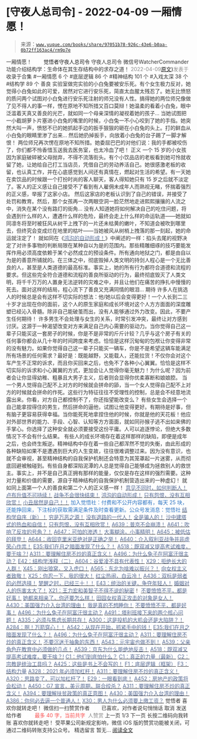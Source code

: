# [守夜人总司令] - 2022-04-09 一厢情愿！

> 来源：[`www.yuque.com/books/share/97051b78-926c-43e6-b0aa-0b72ff163ac4/rm9p7e`](https://www.yuque.com/books/share/97051b78-926c-43e6-b0aa-0b72ff163ac4/rm9p7e)

<ne-p id="520f42f3293818f927861ebbd5b15da4_p_0" data-lake-id="520f42f3293818f927861ebbd5b15da4_p_0"><ne-text id="u83e653a6" style="color: rgb(51, 51, 51);">一厢情愿！</ne-text></ne-p> <ne-p id="1d54217d65caf4f773ffb4ca9aa3d439" data-lake-id="1d54217d65caf4f773ffb4ca9aa3d439"><ne-text id="u5344edd8" ne-fontsize="12" style="color: rgb(255, 255, 255);">原创</ne-text><ne-text id="ub8602835" ne-fontsize="14">觉悟者</ne-text><ne-text id="u7e347c21" ne-fontsize="14">守夜人总司令</ne-text></ne-p> <ne-p id="bc37ed37df5f71e42930d8e2cdb42607" data-lake-id="bc37ed37df5f71e42930d8e2cdb42607"><ne-text id="u4d0b0159" ne-fontsize="14" ne-bold="true" style="color: rgb(51, 51, 51);">守夜人总司令</ne-text></ne-p> <ne-p id="15e2814cd93a36c81463b50160e3bb44" data-lake-id="15e2814cd93a36c81463b50160e3bb44"><ne-text id="u88084bc9" ne-fontsize="14" style="color: rgb(51, 51, 51);">微信号</ne-text><ne-text id="uea96625d" ne-fontsize="14" style="color: rgb(51, 51, 51);">WatcherCommander</ne-text></ne-p> <ne-p id="8f5924184b650a01c454d2b5207920ef" data-lake-id="8f5924184b650a01c454d2b5207920ef"><ne-text id="u6e4ab32e" ne-fontsize="14" style="color: rgb(51, 51, 51);">功能介绍</ne-text><ne-text id="u80baec10" ne-fontsize="14" style="color: rgb(51, 51, 51);">结构学：生命体在其生存结构中的求存之道！</ne-text></ne-p> <ne-p id="68548a4e83b132447356fa28200435d5" data-lake-id="68548a4e83b132447356fa28200435d5"><ne-text id="u945371a6" style="color: rgb(140, 140, 140);">2022-04-09</ne-text>[<ne-text id="u2af882f8" ne-fontsize="14">原文</ne-text>](https://mp.weixin.qq.com/s?__biz=MzAxNDk1NjI2Mw==&mid=2247488242&idx=1&sn=0d101bd79ee2d96e27f763781fd2d371&chksm=9b8a317aacfdb86cd287ee16997ade8b9091b07ceb4cd33030b6596904d07f9df616799c11eb#rd))<ne-text id="u67e801be" ne-fontsize="14" style="color: rgb(140, 140, 140);">发表于</ne-text></ne-p> <ne-p id="59999cde12b1b180bc0561ae646669d8" data-lake-id="59999cde12b1b180bc0561ae646669d8"><ne-text id="ua2a052e4" style="color: rgb(51, 51, 51);">收录于合集</ne-text></ne-p> <ne-p id="876f31362b8c83b0014717e953b18a84" data-lake-id="876f31362b8c83b0014717e953b18a84"><ne-text id="uf8ba1f5e" style="color: rgb(51, 51, 51);">#一厢情愿 6 个</ne-text></ne-p> <ne-p id="00e2378c120302c5fab8c404c714c00e" data-lake-id="00e2378c120302c5fab8c404c714c00e"><ne-text id="u4482d8c1" style="color: rgb(51, 51, 51);">#底层逻辑 86 个</ne-text></ne-p> <ne-p id="e1c5fc1b1aeac8ff67ba1c6dd1a5a053" data-lake-id="e1c5fc1b1aeac8ff67ba1c6dd1a5a053"><ne-text id="u83d6120c" style="color: rgb(51, 51, 51);">#精神结构 101 个</ne-text></ne-p> <ne-p id="72a48be84b53280e7d0adc971acc6e97" data-lake-id="72a48be84b53280e7d0adc971acc6e97"><ne-text id="u3adc6483" style="color: rgb(51, 51, 51);">#入戏太深 38 个</ne-text></ne-p> <ne-p id="c0d5ced4ca70e49752f463eec10a336d" data-lake-id="c0d5ced4ca70e49752f463eec10a336d"><ne-text id="ue748a492" style="color: rgb(51, 51, 51);">#结构学 89 个</ne-text></ne-p> <ne-p id="2263274a0608ac84f35c14d521009f2a" data-lake-id="2263274a0608ac84f35c14d521009f2a"><ne-text id="ufd8dea91" ne-bold="true" style="color: rgb(51, 51, 51);">善良</ne-text></ne-p> <ne-p id="90a5002a501135cf6b17079921e93e30" data-lake-id="90a5002a501135cf6b17079921e93e30"><ne-text id="ud5fdd45b" style="color: rgb(51, 51, 51);">实验室做完实验的小白兔要被安乐死。有个女生极力反对，她觉得小白兔如此的可爱，居然对它进行安乐死，简直太血腥太残忍了。她无比愤怒的质问两个试图对小白兔进行安乐死注射的师兄没有人性。搞得她的两位师兄像做了见不得人的事一样，愣在原地不知所措又百口莫辩！她温柔的看着小白兔，眼中泛滥着天真又善良的光芒，就如同一个母亲深情的凝视着她的孩子…</ne-text></ne-p> <ne-p id="47eb2a00b9727c24c80214c9de62a5ab" data-lake-id="47eb2a00b9727c24c80214c9de62a5ab"><ne-text id="u39525cd0" style="color: rgb(51, 51, 51);">当她试图把一小截胡萝卜片塞进小白兔的嘴里的时候，小白兔一不小心咬到了她的手指。她突然大叫一声，愤怒不已的她抓起手边的扳手狠狠的砸在小白兔的头上。打的鲜血从小白兔的眼睛里渗了出来… 然后她扔掉扳手，向放着小白兔的台子踢了一脚才解恨！</ne-text></ne-p> <ne-p id="467b067b9d32a43dd840f073d1ec023d" data-lake-id="467b067b9d32a43dd840f073d1ec023d"><ne-text id="ud6f5d8c4" style="color: rgb(51, 51, 51);">两位师兄再次愣在原地不知所措。她委屈巴巴的对他们说：我的手都被咬伤了，你们都不怜香惜玉送我去医务室，也太冷血了吧！</ne-text></ne-p> <ne-p id="ae13187ee15194da44cc89a27a8fcddb" data-lake-id="ae13187ee15194da44cc89a27a8fcddb"><ne-text id="u10b00ced" ne-bold="true" style="color: rgb(51, 51, 51);">正义</ne-text></ne-p> <ne-p id="21b81717a9aba99d89118ea3ed2b7e22" data-lake-id="21b81717a9aba99d89118ea3ed2b7e22"><ne-text id="u86e2a340" style="color: rgb(51, 51, 51);">一个 15 岁的小女孩因为家庭破碎被父母抛弃，不得不流落街头。有个小饮品店的老板看到她可怜就收留了她，让她给自己打工当店员，凭借自己的劳动养活自己。她很感激老板的收留，也认真工作，并在心底感觉到人间还有真情在，燃起对生活的希望。有一天她在卖饮品的时候跟一个打扮时尚的客人聊天，客人得知她只有 15 岁之后就不淡定了。客人的正义感让自己接受不了看到有人雇佣未成年人而熟视无睹，怀揣着强烈的正义感，举报了这家小店。</ne-text></ne-p> <ne-p id="6a6d5a99200ec95627a37286e9d17538" data-lake-id="6a6d5a99200ec95627a37286e9d17538"><ne-text id="u0eec6823" style="color: rgb(51, 51, 51);">然后这家店的老板认识到了自己的错误，并接受了处罚和教育。然后，那个女孩再一次两眼空洞一脸茫然地走进熙熙攘攘的人流之中，消失在某个没有路灯的街角… 没有人知道她将如何解决自己的吃住问题，将会遇到什么样的人，遭遇什么样的危险，最终会走上什么样的命运轨道——她就如同凛冬将至时被狂风从树干上拽下的一片还未枯黄的嫩叶，不知道会被吹到哪里去，但终究会变成烂在地里的枯叶——当她被风从树梢上拽落的那一刻起，她的命运就注定了！</ne-text></ne-p> <ne-p id="7d6ca60560f9de5a1d7f5fd4aad2895d" data-lake-id="7d6ca60560f9de5a1d7f5fd4aad2895d"><ne-text id="ud12da9a3" style="color: rgb(51, 51, 51);">就如同在《</ne-text>[<ne-text id="u29ee6400" style="color: rgb(87, 107, 149);">鸿沟的自动形成！</ne-text>](http://mp.weixin.qq.com/s?__biz=MzAxNDk1NjI2Mw==&mid=2247488236&idx=1&sn=bfdf4d53034c97075b678327e8a7e773&chksm=9b8a3164acfdb872448fb8f53a436a657580e509ff6963728f7d3b541fb67aab302d754c4b0e&scene=21#wechat_redirect)<ne-text id="u30df9bc6" style="color: rgb(51, 51, 51);">》中阐述的一样：掐头去尾的视野决定了对许多事物的判断局限在某种自以为是的范围内。那些精雕细琢的技巧要能发挥作用必须高度依赖于某个必然成立的预设条件。所有通向地狱之门，都是由自以为是的善意所铺就的。在三体之中，彻底毁掉人类文明的持剑人程心是一个无比善良的人，甚至是人类道德的最高标准。事实上，她的所有行为都符合道德和流程的要求。但这些完全符合道德和流程的善良所驱动的行为，最终彻底毁灭了人类文明，将千千万万的人置身无法逆转的灾难之中，并且让他们在痛苦的挣扎中慢慢的死去。面对这样的结局，程心流下了善良又充满同情的眼泪…</ne-text></ne-p> <ne-p id="e8c030329d54ff274d840c5d9585d13d" data-lake-id="e8c030329d54ff274d840c5d9585d13d"><ne-text id="ub6ffc0bf" ne-bold="true" style="color: rgb(51, 51, 51);">期待</ne-text></ne-p> <ne-p id="5b708b1f902ab7018d1bab37f0c0227d" data-lake-id="5b708b1f902ab7018d1bab37f0c0227d"><ne-text id="u8ed3c540" style="color: rgb(51, 51, 51);">许多人在挑选人的时候总是会有这样不切实际的想法：他/她以后会变得更好！一个人长到二三十岁才出现在你的面前，这个人的原生家庭和成长环境对这个人方方面面的深度雕塑已经沁入骨髓。除非自己能破茧而出，没有人能够通过外力改变。因此，不要产生任何期待！</ne-text></ne-p> <ne-p id="9bdea2299c092f9c4d0d886fd8ef5313" data-lake-id="9bdea2299c092f9c4d0d886fd8ef5313"><ne-text id="u6b04d10f" style="color: rgb(51, 51, 51);">许多男生不会处理与女生的关系，时常引发冲突，最终让对方感到讨厌。这源于一种渴望改变对方来满足自己内心需要的驱动力。当你觉得自己这一辈子只能买这一套房子的时候，你是不是非常的斤斤计较？几乎与这个房子有关的任何事你都会从几十年的时间跨度来考虑。恰恰是这样沉甸甸的包袱让你变得非常的没有魅力。如果你觉得自己这一辈子只能买一辆车，你是不是希望这辆车能满足所有场景的任何需求？最好是：既能越野，又能载人，还能拉货！不仅你会对这个车产生不正常的诉求，而且你买回来之后，也免不了各种小心翼翼。恰恰是这样不切实际的诉求和小心翼翼的方式，更加会让人觉得你毫无魅力！为什么呢？因为前者会让你显得幼稚、粗暴且大男子主义，后者则会显得你优柔寡断和娘娘腔。</ne-text></ne-p> <ne-p id="06a3deb3e203a6eca48a41b05ff59be2" data-lake-id="06a3deb3e203a6eca48a41b05ff59be2"><ne-text id="u6e8210fc" style="color: rgb(51, 51, 51);">当一个男人觉得自己配不上对方的时候就会拼命的舔，当一个女人觉得自己配不上对方的时候就会拼命的作死。这些行为特征往往不受理性的控制，总是会不经意地流露出来。你看，对方自己都控制不了，你还指望能改变么？</ne-text></ne-p> <ne-p id="f08131d4943be75e91ca1376022e896f" data-lake-id="f08131d4943be75e91ca1376022e896f"><ne-text id="u11049408" style="color: rgb(51, 51, 51);">有些女生会选择一个自己能拿捏得住的男生，然后拼命的逼他，试图让他变得更好。有期待是好事，但有脑子更容易获得幸福。当你能死死地拿捏住他的时候，你就是他的天花板！他应对外部世界的能力、手段、心智、认知等方方面面，就如同孙猴子逃不出如来佛的手掌心。你选择了这种安全就必须要接受这份平庸。人可以追逐悖论，但绝大多数情况下不会有什么结果。</ne-text></ne-p> <ne-p id="2005bb942f508041e3ff9f7c1012b676" data-lake-id="2005bb942f508041e3ff9f7c1012b676"><ne-text id="u8290b12f" style="color: rgb(51, 51, 51);">有些人的成长环境存在着这样那样的缺陷，即便是成年之后，也会终生叛逆。精神结构中存在着一些自己都浑然不觉的失衡，由此形成的各种缺陷如果不是遭遇到巨大的人生变故，往往很难调整过来。因为没有意识，也就不会审视，甚至精神结构的自我保护机制还会特意为其笼罩起一片迷雾，从而彻底回避被触碰到。有些自身都深陷泥潭的人总是觉得自己能够成为拯救别人的救世主。事实上，并不是自己真正拥有那样的能量，仅仅是存在这样的强烈需要。</ne-text><ne-text id="ud873b0b6" ne-bold="true" style="color: rgb(51, 51, 51);">这种对力量和价值的需要，源自于精神结构的自我保护机制营造出来的一种虚幻！</ne-text></ne-p> <ne-p id="043baf1ec3c7259a40fe953ca3f7280c" data-lake-id="043baf1ec3c7259a40fe953ca3f7280c"><ne-text id="ud5e213e7" style="color: rgb(51, 51, 51);">就如同上面第一个人的善良和第二个人的正义感一样！</ne-text></ne-p> <ne-p id="b61d85e045b94819c249793c0f651bf3" data-lake-id="b61d85e045b94819c249793c0f651bf3">[<ne-text id="u04841076" style="color: rgb(87, 107, 149);">意见不同时，如何判断人！</ne-text>](http://mp.weixin.qq.com/s?__biz=MzAxNDk1NjI2Mw==&mid=2247488223&idx=1&sn=4860be32308a7b853142c8d799d2b678&chksm=9b8a3157acfdb841242ae974e7ea0dc1582191bb60e7ad12f98c37506e7ddcd62410d67707fc&scene=21#wechat_redirect)</ne-p> <ne-p id="424afcfb5096770283dc3a07e210d526" data-lake-id="424afcfb5096770283dc3a07e210d526">[<ne-text id="u99f9b439" style="color: rgb(87, 107, 149);">卢布升值不可持续！</ne-text>](https://mp.weixin.qq.com/s?__biz=MzAxNDk1NjI2Mw==&mid=2247488186&idx=1&sn=bbaac79bae71799e8140c217bbb9a108&scene=21#wechat_redirect)</ne-p> <ne-p id="320d03b6cf0995f17ebf95081bc1c2d3" data-lake-id="320d03b6cf0995f17ebf95081bc1c2d3">[<ne-text id="u53f9d996" style="color: rgb(87, 107, 149);">战争不会很快结束！</ne-text>](https://mp.weixin.qq.com/s?__biz=MzAxNDk1NjI2Mw==&mid=2247488182&idx=1&sn=3d07cd83b71988dd378865d6e40adbec&scene=21#wechat_redirect)</ne-p> <ne-p id="8f382a2d646975a72fc9358a1e18d0d8" data-lake-id="8f382a2d646975a72fc9358a1e18d0d8">[<ne-text id="ud978c176" style="color: rgb(87, 107, 149);">鸿沟的自动形成！</ne-text>](http://mp.weixin.qq.com/s?__biz=MzAxNDk1NjI2Mw==&mid=2247488236&idx=1&sn=bfdf4d53034c97075b678327e8a7e773&chksm=9b8a3164acfdb872448fb8f53a436a657580e509ff6963728f7d3b541fb67aab302d754c4b0e&scene=21#wechat_redirect)</ne-p> <ne-p id="930e9e8657e1ea5821e2f7843f1b8b37" data-lake-id="930e9e8657e1ea5821e2f7843f1b8b37">[<ne-text id="u3b1ee21d" style="color: rgb(87, 107, 149);">只有怨恨，没有互相欣赏！</ne-text>](http://mp.weixin.qq.com/s?__biz=MzAxNDk1NjI2Mw==&mid=2247488211&idx=1&sn=73ad89d15a2aaee80830cc5c69de6c58&chksm=9b8a315bacfdb84d0bfeb48b3a272efbc5bd4a109ba8c183dbbc75aa85e0a62dec457694d9eb&scene=21#wechat_redirect)</ne-p> <ne-p id="d55323e623a2841ee0e727ff97917c3f" data-lake-id="d55323e623a2841ee0e727ff97917c3f">[<ne-text id="ubb4c8be7" style="color: rgb(87, 107, 149);">小丑居然是自己！！</ne-text>](http://mp.weixin.qq.com/s?__biz=MzAxNDk1NjI2Mw==&mid=2247488135&idx=1&sn=55e611eea7203a0b5db03bf97ef6fb53&chksm=9b8a310facfdb8195803cc833b8defe1a107a60b9014e10d7b91f809a2d7781c820ae84f9e9a&scene=21#wechat_redirect)</ne-p> <ne-p id="d83336702bc35f535b9e7e6e21d02b84" data-lake-id="d83336702bc35f535b9e7e6e21d02b84"><ne-text id="u3e1db4ff" ne-fontsize="13" style="color: rgb(47, 118, 195);">加入觉悟社：付费和不公开内容都有，每天 25 块，还能挣回来，下注标的获取需满足条件及时查看更新。公众号发消息：觉悟社</ne-text></ne-p>  <ne-p id="c2e3595a588cf396e35c578909ba9055" data-lake-id="c2e3595a588cf396e35c578909ba9055"><ne-card data-card-name="image" data-card-type="inline" id="zTU0K" ne-fontsize="13" data-event-boundary="card" style="color: rgb(53, 53, 53);"><ne-p id="64de5219f42e6ac3aae697934772fb3a" data-lake-id="64de5219f42e6ac3aae697934772fb3a">[<ne-text id="u705df206" ne-bold="true" style="color: rgb(87, 107, 149);">结构学自序（新）！</ne-text>](http://mp.weixin.qq.com/s?__biz=MzIzMDYwOTM0Mg==&mid=2247485283&idx=1&sn=aa2b8554b8e5040f8f959636feaa06a3&chksm=e8b19fb2dfc616a430aa381b8da0815311244e694a69809cd92d0602ac34cfe5f1f419b3745e&scene=21#wechat_redirect)</ne-p> <ne-p id="59a88db29e8cb897a4ba72c9a4f101ac" data-lake-id="59a88db29e8cb897a4ba72c9a4f101ac">[<ne-text id="uf1a28580" style="color: rgb(87, 107, 149);">穷是万恶之源！</ne-text>](http://mp.weixin.qq.com/s?__biz=MzAxNDk1NjI2Mw==&mid=2247483823&idx=1&sn=e54ebe9891b302dc0bf1815c76ccf8b7&chksm=9b8a2227acfdab31a05e273addd9159d4b8263d58d3c58bf214841c8189157519719c3427306&scene=21#wechat_redirect)</ne-p> <ne-p id="52afb308d8d020c042f9fb41c64bb436" data-lake-id="52afb308d8d020c042f9fb41c64bb436">[<ne-text id="u793f269a" style="color: rgb(87, 107, 149);">没有退路的一代人！</ne-text>](http://mp.weixin.qq.com/s?__biz=MzAxNDk1NjI2Mw==&mid=2247486533&idx=1&sn=a0d5cce0656aad467148e0642eb85a00&chksm=9b8a2fcdacfda6db79857186e953a089baf1fb678b2b071cf101c5a26e7fb9768474c94243ca&scene=21#wechat_redirect)</ne-p> <ne-p id="c81e58d672991dc4cbd49e25fed85a48" data-lake-id="c81e58d672991dc4cbd49e25fed85a48">[<ne-text id="uc59cf3e0" style="color: rgb(87, 107, 149);">全是骗人的！</ne-text>](http://mp.weixin.qq.com/s?__biz=MzAxNDk1NjI2Mw==&mid=2247488130&idx=1&sn=5fe267832478f7d2cb6b09a120555e5b&chksm=9b8a310aacfdb81c8fc93b00e05cfdaa2da89f21513f198ae2233f007a4f9e7747c86595239c&scene=21#wechat_redirect)</ne-p> <ne-p id="ebdf41af3cc4a9d0d407fb03773a527a" data-lake-id="ebdf41af3cc4a9d0d407fb03773a527a">[<ne-text id="ud256addb" style="color: rgb(87, 107, 149);">沙中建塔式的热血和自信！</ne-text>](http://mp.weixin.qq.com/s?__biz=MzAxNDk1NjI2Mw==&mid=2247488218&idx=1&sn=fc3ca3d4269591632ebd6ed0630e17f0&chksm=9b8a3152acfdb844910f323acb7f31f56ece88f5be05713ae2de7d2f0cfab7c987c9d8e49221&scene=21#wechat_redirect)</ne-p> <ne-p id="557e73b96a93d117f909eaf86c51be7a" data-lake-id="557e73b96a93d117f909eaf86c51be7a">[<ne-text id="u900cb53c" style="color: rgb(87, 107, 149);">只有怨恨，没有互相欣赏！</ne-text>](http://mp.weixin.qq.com/s?__biz=MzAxNDk1NjI2Mw==&mid=2247488211&idx=1&sn=73ad89d15a2aaee80830cc5c69de6c58&chksm=9b8a315bacfdb84d0bfeb48b3a272efbc5bd4a109ba8c183dbbc75aa85e0a62dec457694d9eb&scene=21#wechat_redirect)</ne-p> <ne-p id="7939f1e421488208f743c4cad4d970dd" data-lake-id="7939f1e421488208f743c4cad4d970dd">[<ne-text id="u31e3aa55" ne-bold="true" style="color: rgb(87, 107, 149);">A639：普京不会崩溃！</ne-text>](http://mp.weixin.qq.com/s?__biz=MzAxNDk1NjI2Mw==&mid=2247488084&idx=1&sn=7c8d1370795dc6496c224b27c0137762&chksm=9b8a31dcacfdb8ca47772d583074c0ce9e16f2a9a2d3a27359cb26cb851d21da814506f6a3df&scene=21#wechat_redirect)</ne-p> <ne-p id="a9c3a438ea8665d6c04176a8ef26779c" data-lake-id="a9c3a438ea8665d6c04176a8ef26779c">[<ne-text id="u8ec86bb9" ne-bold="true" style="color: rgb(87, 107, 149);">A641：吹响了反攻的号角？！</ne-text>](http://mp.weixin.qq.com/s?__biz=MzAxNDk1NjI2Mw==&mid=2247488089&idx=1&sn=c532b7b5b38bb03828c600669804f8cc&chksm=9b8a31d1acfdb8c77d656a7aaf9d77c03603864118e10553cfdfde1061229392a21ea728b8b0&scene=21#wechat_redirect)</ne-p> <ne-p id="0a18387c7ec2b988da0e895adf8641cd" data-lake-id="0a18387c7ec2b988da0e895adf8641cd">[<ne-text id="u7f19a6c8" style="color: rgb(87, 107, 149);">A647：可怕的渗透！</ne-text>](http://mp.weixin.qq.com/s?__biz=MzAxNDk1NjI2Mw==&mid=2247488112&idx=1&sn=d2cdb1bbea5f7a7248e4ba132c2ad922&chksm=9b8a31f8acfdb8ee225327ff157e56571bbf63b8958ad6c47d7da000b5da90fa01379222c8e1&scene=21#wechat_redirect)</ne-p> <ne-p id="4458c29dec3cc21a54c6664de87ca40f" data-lake-id="4458c29dec3cc21a54c6664de87ca40f">[<ne-text id="u91a65020" style="color: rgb(87, 107, 149);">大事糊涂，小事精明！</ne-text>](http://mp.weixin.qq.com/s?__biz=MzAxNDk1NjI2Mw==&mid=2247488207&idx=1&sn=4ca33dbad9387896f274f2e8dd97a5bf&chksm=9b8a3147acfdb851a9ed20bbab0888d5870556033de8eb293a08ad7601ce1c726654ffcd79ee&scene=21#wechat_redirect)</ne-p> <ne-p id="3989a0544d87be9e104654cb20b3147a" data-lake-id="3989a0544d87be9e104654cb20b3147a">[<ne-text id="u7b1f3012" style="color: rgb(87, 107, 149);">A645：被低估的拜登！</ne-text>](http://mp.weixin.qq.com/s?__biz=MzAxNDk1NjI2Mw==&mid=2247488107&idx=1&sn=b66c562121252ce27a8b90ec8145ec9f&chksm=9b8a31e3acfdb8f5dbf6392187e49b36d1409fad574f63546bebcb46381b5062c512a5a73edc&scene=21#wechat_redirect)</ne-p> <ne-p id="cf80b9de5283c99134fd61fa0aa58978" data-lake-id="cf80b9de5283c99134fd61fa0aa58978">[<ne-text id="ub28235fb" ne-bold="true" style="color: rgb(87, 107, 149);">A644：收回克里米亚绝对是正确之举！</ne-text>](http://mp.weixin.qq.com/s?__biz=MzIzMDYwOTM0Mg==&mid=2247487112&idx=1&sn=c116d6a79085ad9fe413f42170eca23a&chksm=e8b19659dfc61f4fdb34ac71a7efb0994e7e3c07f7e8b75f34c646b05293f27d2e21423efc1a&scene=21#wechat_redirect)</ne-p> <ne-p id="4478e76c80904809236d251b6970b449" data-lake-id="4478e76c80904809236d251b6970b449">[<ne-text id="uca3c91d7" ne-bold="true" style="color: rgb(87, 107, 149);">A640：介入叙利亚战争并非虚荣心作祟！</ne-text>](http://mp.weixin.qq.com/s?__biz=MzAxNDk1NjI2Mw==&mid=2247488081&idx=1&sn=adfaf12849fa59e47f412105d2170c75&chksm=9b8a31d9acfdb8cfb8b78731ecb12a5d70c3b6997675397a2f95ba7bf63638aca4ee74acf789&scene=21#wechat_redirect)</ne-p> <ne-p id="55a752b98993a92b860b58192a05f768" data-lake-id="55a752b98993a92b860b58192a05f768">[<ne-text id="ud1dd174e" ne-bold="true" style="color: rgb(87, 107, 149);">E35:我们在月之暗面发现了什么？！</ne-text>](http://mp.weixin.qq.com/s?__biz=MzIzMDYwOTM0Mg==&mid=2247486632&idx=1&sn=170aeff87eb36dce354c8b2437f4b27f&chksm=e8b19479dfc61d6f08e6492954a528f20387fe2fa925747cf2b504d2bc69084f24495e972e41&scene=21#wechat_redirect)</ne-p> <ne-p id="b792b7023b0c5ad9ba72ccc8cb1097cc" data-lake-id="b792b7023b0c5ad9ba72ccc8cb1097cc">[<ne-text id="ud6bc7b8f" ne-bold="true" style="color: rgb(87, 107, 149);">A518：既双减又提高考试难度，要干啥？!</ne-text>](http://mp.weixin.qq.com/s?__biz=MzIzMDYwOTM0Mg==&mid=2247486528&idx=1&sn=837ef39e3c0b47ac84d5096690555ae7&chksm=e8b19491dfc61d87292daf575c1e7c95b3f0543f313b65c7ad4ab369603833704304ec7451d7&scene=21#wechat_redirect)</ne-p> <ne-p id="18a8819b97b18f2f597a2b6ea334abef" data-lake-id="18a8819b97b18f2f597a2b6ea334abef">[<ne-text id="u530200bd" style="color: rgb(87, 107, 149);">A311：要理解住房不炒的真正含义！</ne-text>](http://mp.weixin.qq.com/s?__biz=MzIzMDYwOTM0Mg==&mid=2247484959&idx=1&sn=090583ec50bfd9febec1de463c2672f6&chksm=e8b19ecedfc617d8629080f6745c8de013cfe875de26eef6767b2d5c10782650223ed15f807b&scene=21#wechat_redirect)</ne-p> <ne-p id="946c8fcdcd4c6df1f69b3bdb3a799a95" data-lake-id="946c8fcdcd4c6df1f69b3bdb3a799a95">[<ne-text id="uc89d4cac" style="color: rgb(87, 107, 149);">A496：为什么兔子在阿富汗很主动？</ne-text>](http://mp.weixin.qq.com/s?__biz=MzIzMDYwOTM0Mg==&mid=2247486278&idx=1&sn=40d09857088bebd3c70bec1c7a500f06&chksm=e8b19397dfc61a810125242c8e395330f934390eb50bd54053ecd3f31ddc91de4e429c0f693a&scene=21#wechat_redirect)</ne-p> <ne-p id="7524307461109767769da7950487f0b8" data-lake-id="7524307461109767769da7950487f0b8">[<ne-text id="ud896652b" style="color: rgb(87, 107, 149);">E42：结构学浅释（二）</ne-text>](http://mp.weixin.qq.com/s?__biz=MzAxNDk1NjI2Mw==&mid=2247487869&idx=1&sn=b6f942cf2c9969953971beb5a43a8183&chksm=9b8a32f5acfdbbe33ddd8df1f2b8f73b05522b604676c4ab01f411657e37e8c7226602ce3ad9&scene=21#wechat_redirect)</ne-p> <ne-p id="6ae5ec26b54a874ec34af54d02c0043a" data-lake-id="6ae5ec26b54a874ec34af54d02c0043a">[<ne-text id="u6ed5d116" style="color: rgb(87, 107, 149);">A604：谷爱凌不具有代表性！</ne-text>](http://mp.weixin.qq.com/s?__biz=MzAxNDk1NjI2Mw==&mid=2247487885&idx=1&sn=fa1590be4f0f8be38dd4d8eb877b638d&chksm=9b8a3205acfdbb13039310f86f6e6fce5520a7827afc4e63b4eb6ca7f89ace1950488fa2f17e&scene=21#wechat_redirect)</ne-p> <ne-p id="13a32a1261e74c8db5099fa071355785" data-lake-id="13a32a1261e74c8db5099fa071355785">[<ne-text id="ufa450731" style="color: rgb(87, 107, 149);">X29：拒绝长大的人群！</ne-text>](http://mp.weixin.qq.com/s?__biz=MzAxNDk1NjI2Mw==&mid=2247487734&idx=1&sn=406322eea52d5ed24ebaf979fdf714c1&chksm=9b8a337eacfdba688c7e6a511a417ec4d9a03b13d1bdb5c91e6ef37e9a7b747460354e0b0e8e&scene=21#wechat_redirect)</ne-p> <ne-p id="2338d67c353288805e516cdf69f99a08" data-lake-id="2338d67c353288805e516cdf69f99a08">[<ne-text id="u3bd29750" style="color: rgb(87, 107, 149);">X45：刚出狼窝，又入虎口！</ne-text>](http://mp.weixin.qq.com/s?__biz=MzIzMDYwOTM0Mg==&mid=2247486954&idx=1&sn=64057c0c18082933600be972c2031139&chksm=e8b1953bdfc61c2df1b3c17fe8416e975e6f3a2bece068540adc6de643aa8e670b0393ba5c1d&scene=21#wechat_redirect)</ne-p> <ne-p id="006490b0df623dbe7606adfb652b8ccd" data-lake-id="006490b0df623dbe7606adfb652b8ccd">[<ne-text id="ub125337a" style="color: rgb(87, 107, 149);">A565：东北为啥难以振兴？！</ne-text>](http://mp.weixin.qq.com/s?__biz=MzAxNDk1NjI2Mw==&mid=2247487834&idx=1&sn=15ef2b4f3f81c4a67f5bc0256f5cb776&chksm=9b8a32d2acfdbbc4cd9c76535f994c4bb53ad6b3e74f367231b7e7465a88541ec7bb77237c42&scene=21#wechat_redirect)</ne-p> <ne-p id="28aec83746b2cde478201b467c844be9" data-lake-id="28aec83746b2cde478201b467c844be9">[<ne-text id="ue5c4b97b" style="color: rgb(87, 107, 149);">向女权主义者致敬！</ne-text>](http://mp.weixin.qq.com/s?__biz=MzIzMDYwOTM0Mg==&mid=2247485914&idx=1&sn=cb260e0cec6b1e24661013278d412581&chksm=e8b1910bdfc6181d9f5f293493e2505dcec25647d0521d5ec62f92be5e32c04d0927583b6eb1&scene=21#wechat_redirect)</ne-p> <ne-p id="38482484af4071bfc07bf5ca1d64a5db" data-lake-id="38482484af4071bfc07bf5ca1d64a5db">[<ne-text id="u77687c6c" ne-bold="true" style="color: rgb(87, 107, 149);">X25：你忍一下，我的很大！</ne-text>](http://mp.weixin.qq.com/s?__biz=MzAxNDk1NjI2Mw==&mid=2247487691&idx=1&sn=25bf18fb0375ec81c4b02f06b4829131&chksm=9b8a3343acfdba55113abce1ada59a203e08f7fee28d62767bfede2ce6e1bf3ace451af06adf&scene=21#wechat_redirect)</ne-p> <ne-p id="908fd4347596e87f45833259d7b9111e" data-lake-id="908fd4347596e87f45833259d7b9111e">[<ne-text id="u2a5222e4" ne-bold="true" style="color: rgb(87, 107, 149);">红尘热闹，白云冷！</ne-text>](http://mp.weixin.qq.com/s?__biz=MzAxNDk1NjI2Mw==&mid=2247486913&idx=1&sn=6b387c24eb6d5e30ed150e13eded77a1&chksm=9b8a2e49acfda75fdfcfe0a7770792cdd85568a9ecb1bd9b67508b29df853aaba08bf27356d5&scene=21#wechat_redirect)</ne-p> <ne-p id="c053c1cae9724de1b7b067ced184e49f" data-lake-id="c053c1cae9724de1b7b067ced184e49f">[<ne-text id="ud8569e57" ne-bold="true" style="color: rgb(87, 107, 149);">A436：双标是弱者的必然选择！</ne-text>](http://mp.weixin.qq.com/s?__biz=MzIzMDYwOTM0Mg==&mid=2247485909&idx=1&sn=c64a96a6f11c7ff756ce005441035200&chksm=e8b19104dfc61812546950789d22fe83ba04b34c72337fb6dc6041ec4dfa6c2c9ec3005f80c5&scene=21#wechat_redirect)</ne-p> <ne-p id="ec897525f354901297b36b22d3f9ce1d" data-lake-id="ec897525f354901297b36b22d3f9ce1d">[<ne-text id="ud9f5506c" ne-bold="true" style="color: rgb(87, 107, 149);">梦醒之时，已经三十！</ne-text>](http://mp.weixin.qq.com/s?__biz=MzIzMDYwOTM0Mg==&mid=2247484378&idx=1&sn=e3a058584a13d7a5267315113964280d&chksm=e8b19b0bdfc6121df4af4b77d2d826fd0f4132ccfdee48132ce8cf86eb1ba45b898be83d1dc7&scene=21#wechat_redirect)[<ne-text id="u0aea1d2d" style="color: rgb(87, 107, 149);">！</ne-text>](http://mp.weixin.qq.com/s?__biz=MzAxNDk1NjI2Mw==&mid=2247486952&idx=1&sn=698aec6916d2eca5e758c25c4c634346&chksm=9b8a2e60acfda776b80a4f2f0d5c2fe4921fc821cdf029fa9d2fdc52fd708fc5a0b980d5d3d0&scene=21#wechat_redirect)</ne-p> <ne-p id="77fd528fad9002b7f78ac82d0ce64ac4" data-lake-id="77fd528fad9002b7f78ac82d0ce64ac4">[<ne-text id="u70ac9b19" style="color: rgb(87, 107, 149);">E43：统治的关键，争夺年轻人！</ne-text>](http://mp.weixin.qq.com/s?__biz=MzAxNDk1NjI2Mw==&mid=2247487815&idx=1&sn=84f963d6fb37f4f4ae70bb92b60488ae&chksm=9b8a32cfacfdbbd9aeb7089e2d38899684a97159afe1b1f220e3ca472cc321442bf52e5606dd&scene=21#wechat_redirect)</ne-p> <ne-p id="d5311f632828b494f88d7424ba9925ca" data-lake-id="d5311f632828b494f88d7424ba9925ca">[<ne-text id="ub3ee1baa" style="color: rgb(87, 107, 149);">婚姻对人的伤害太大了！</ne-text>](http://mp.weixin.qq.com/s?__biz=MzAxNDk1NjI2Mw==&mid=2247487796&idx=1&sn=d28ec342a60e8f8e74c96b548770eb7d&chksm=9b8a32bcacfdbbaaa3c33780116e1353dadb8f5bcdc93ce019a77554980c845e8319c4f432b4&scene=21#wechat_redirect)</ne-p> <ne-p id="130ccfb3d37a5dbf6f944e1ee52b4c11" data-lake-id="130ccfb3d37a5dbf6f944e1ee52b4c11">[<ne-text id="uac282cb3" style="color: rgb(87, 107, 149);">X21：王力宏和美智子不得不说的秘密</ne-text>](http://mp.weixin.qq.com/s?__biz=MzAxNDk1NjI2Mw==&mid=2247487666&idx=1&sn=433b7a0997c277c09f3605796de5551e&chksm=9b8a333aacfdba2c584b5a5d0dacbd731be4e8789e0f949f8b2ea15507f108b465eb9e3ceafb&scene=21#wechat_redirect)<ne-text id="u0ccb61b8" style="color: rgb(51, 51, 51);">！</ne-text></ne-p> <ne-p id="e9c126964a21f24faffc7dddb2af9b6d" data-lake-id="e9c126964a21f24faffc7dddb2af9b6d">[<ne-text id="u477d65b8" ne-bold="true" style="color: rgb(87, 107, 149);">不要愤愤不平，都是好事！</ne-text>](http://mp.weixin.qq.com/s?__biz=MzAxNDk1NjI2Mw==&mid=2247487130&idx=1&sn=b21138d85455f5692aaf039038c78342&chksm=9b8a2d12acfda404a2b67fe4d446ee0f2805ad64a8b8004902934600fd731191e140df6ac19a&scene=21#wechat_redirect)</ne-p> <ne-p id="d9712273bf25613da5822fdca1f2c444" data-lake-id="d9712273bf25613da5822fdca1f2c444">[<ne-text id="u1d836063" ne-bold="true" style="color: rgb(87, 107, 149);">她都来相亲了，你还要怎么样！</ne-text>](http://mp.weixin.qq.com/s?__biz=MzAxNDk1NjI2Mw==&mid=2247486952&idx=1&sn=698aec6916d2eca5e758c25c4c634346&chksm=9b8a2e60acfda776b80a4f2f0d5c2fe4921fc821cdf029fa9d2fdc52fd708fc5a0b980d5d3d0&scene=21#wechat_redirect)</ne-p> <ne-p id="73dacb9f10ed6e7fec9d15ea79561372" data-lake-id="73dacb9f10ed6e7fec9d15ea79561372">[<ne-text id="u1d9235ed" ne-bold="true" style="color: rgb(87, 107, 149);">田园女权真正攻击的对象是女人！</ne-text>](http://mp.weixin.qq.com/s?__biz=MzIzMDYwOTM0Mg==&mid=2247486412&idx=1&sn=5dd3e8b2a759838d739e6d61ebab2eab&chksm=e8b1931ddfc61a0bf6f81cd2a9a9232ea8ce86528a8eea66c6635180e8678b819ebb38b4cb86&scene=21#wechat_redirect)</ne-p> <ne-p id="3d18f63f834cf03a36989c93aadaca01" data-lake-id="3d18f63f834cf03a36989c93aadaca01">[<ne-text id="uacc02474" ne-bold="true" style="color: rgb(87, 107, 149);">A430：美国强力介入台湾的理由！</ne-text>](http://mp.weixin.qq.com/s?__biz=MzIzMDYwOTM0Mg==&mid=2247486587&idx=1&sn=e14d4403bb13c441596f09add1b5f27c&chksm=e8b194aadfc61dbcab0c1d70249910161f8c77b0163ac8278dfe5c2f817d2bb2a3ac3e7ddf89&scene=21#wechat_redirect)</ne-p> <ne-p id="de674739d001bf5fb2a149019ea51021" data-lake-id="de674739d001bf5fb2a149019ea51021">[<ne-text id="ud5c0e4b2" style="color: rgb(87, 107, 149);">我是真的不想睡你！</ne-text>](http://mp.weixin.qq.com/s?__biz=MzAxNDk1NjI2Mw==&mid=2247487023&idx=1&sn=66d63e9f199deee86afff0f76a959c91&chksm=9b8a2da7acfda4b17ebf27c87c446049d0b8c557303b850a69ac971d8cdfcc91e41c0e6d3fcb&scene=21#wechat_redirect)</ne-p> <ne-p id="1b1176881d4ad8418b265e38286d46b3" data-lake-id="1b1176881d4ad8418b265e38286d46b3">[<ne-text id="ud62c3e0e" style="color: rgb(87, 107, 149);">不要愤愤不平，都是好事！</ne-text>](http://mp.weixin.qq.com/s?__biz=MzAxNDk1NjI2Mw==&mid=2247487130&idx=1&sn=b21138d85455f5692aaf039038c78342&chksm=9b8a2d12acfda404a2b67fe4d446ee0f2805ad64a8b8004902934600fd731191e140df6ac19a&scene=21#wechat_redirect)</ne-p> <ne-p id="8183b3a073d92fe3bed29023151f02e6" data-lake-id="8183b3a073d92fe3bed29023151f02e6">[<ne-text id="u12c032ef" ne-bold="true" style="color: rgb(87, 107, 149);">A496：为什么兔子在阿富汗很主动？</ne-text>](http://mp.weixin.qq.com/s?__biz=MzIzMDYwOTM0Mg==&mid=2247486278&idx=1&sn=40d09857088bebd3c70bec1c7a500f06&chksm=e8b19397dfc61a810125242c8e395330f934390eb50bd54053ecd3f31ddc91de4e429c0f693a&scene=21#wechat_redirect)</ne-p> <ne-p id="b6b74ec7b8a313a13634f40ea578e873" data-lake-id="b6b74ec7b8a313a13634f40ea578e873">[<ne-text id="u16185960" ne-bold="true" style="color: rgb(87, 107, 149);">A491：塔利班接下来的两个核心问题！</ne-text>](http://mp.weixin.qq.com/s?__biz=MzAxNDk1NjI2Mw==&mid=2247487097&idx=1&sn=fd7abf4ba489928b7b810d20cbec7dc9&chksm=9b8a2df1acfda4e7ce05f7c03df131e9d266d960945c436b89b871744b21cc352bf3cb668486&scene=21#wechat_redirect)</ne-p> <ne-p id="5d232ca2bdb199fceead4cf5105b707b" data-lake-id="5d232ca2bdb199fceead4cf5105b707b">[<ne-text id="u75c4f9b5" ne-bold="true" style="color: rgb(87, 107, 149);">A335：必须与焦虑长期共存！</ne-text>](http://mp.weixin.qq.com/s?__biz=MzIzMDYwOTM0Mg==&mid=2247485165&idx=1&sn=f3f0957c63fa549b288f00c8b117162e&chksm=e8b19e3cdfc6172a188000afd2b522144a04ba774169824cad2067d93b5365537ff0644f6b9f&scene=21#wechat_redirect)</ne-p> <ne-p id="d5d6c4aa3e643f8819b7123505dc99f5" data-lake-id="d5d6c4aa3e643f8819b7123505dc99f5">[<ne-text id="uc6532575" ne-bold="true" style="color: rgb(87, 107, 149);">A300：这是投机的大机会还是大陷阱？！</ne-text>](http://mp.weixin.qq.com/s?__biz=MzIzMDYwOTM0Mg==&mid=2247484882&idx=1&sn=b103029f41e3aede94e1a45d035cd9ac&chksm=e8b19d03dfc614153863f37ca3f9204b451e2c02ad5ca8680c120e2458e628e5329c76b2d42c&scene=21#wechat_redirect)</ne-p> <ne-p id="f8a0e335c9bbb26a33130eb3f5d4d0e3" data-lake-id="f8a0e335c9bbb26a33130eb3f5d4d0e3">[<ne-text id="u32d1fdef" ne-bold="true" style="color: rgb(87, 107, 149);">A284：啊！万箭穿心！！</ne-text>](http://mp.weixin.qq.com/s?__biz=MzIzMDYwOTM0Mg==&mid=2247484966&idx=1&sn=a814f2c1b14425d45f9921f7c08bcec5&chksm=e8b19ef7dfc617e131146f6675328e5088faaae0daa64da92af48b28c8cf19aedceb7a43e40b&scene=21#wechat_redirect)</ne-p> <ne-p id="bb8f850917380656b08e5b7d909f3d61" data-lake-id="bb8f850917380656b08e5b7d909f3d61">[<ne-text id="u5fa3853f" ne-bold="true" style="color: rgb(87, 107, 149);">A542：从现在开始，抓紧手中的钱！</ne-text>](http://mp.weixin.qq.com/s?__biz=MzIzMDYwOTM0Mg==&mid=2247486640&idx=1&sn=a96afa7d2b698e33240735ea8d7671f7&chksm=e8b19461dfc61d77a4afce11ecc7558b8d7ff5d495a78bcb609e3eed5c70bcbed5f3d6a66023&scene=21#wechat_redirect)</ne-p> <ne-p id="4e2b46df290033160f9f4a09be725200" data-lake-id="4e2b46df290033160f9f4a09be725200">[<ne-text id="u2ffba3a0" ne-bold="true" style="color: rgb(87, 107, 149);">E35:我们在月之暗面发现了什么？！</ne-text>](http://mp.weixin.qq.com/s?__biz=MzIzMDYwOTM0Mg==&mid=2247486632&idx=1&sn=170aeff87eb36dce354c8b2437f4b27f&chksm=e8b19479dfc61d6f08e6492954a528f20387fe2fa925747cf2b504d2bc69084f24495e972e41&scene=21#wechat_redirect)</ne-p> <ne-p id="d34377ae102a263a4f2d67bd79c199fc" data-lake-id="d34377ae102a263a4f2d67bd79c199fc">[<ne-text id="uc233def4" ne-bold="true" style="color: rgb(87, 107, 149);">A496：为什么兔子在阿富汗很主动？</ne-text>](http://mp.weixin.qq.com/s?__biz=MzIzMDYwOTM0Mg==&mid=2247486278&idx=1&sn=40d09857088bebd3c70bec1c7a500f06&chksm=e8b19397dfc61a810125242c8e395330f934390eb50bd54053ecd3f31ddc91de4e429c0f693a&scene=21#wechat_redirect)</ne-p> <ne-p id="25e57763373f08e9ee7c8c1b7360bf98" data-lake-id="25e57763373f08e9ee7c8c1b7360bf98">[<ne-text id="uf81acbce" ne-bold="true" style="color: rgb(87, 107, 149);">A311：要理解住房不炒的真正含义！</ne-text>](http://mp.weixin.qq.com/s?__biz=MzIzMDYwOTM0Mg==&mid=2247484959&idx=1&sn=090583ec50bfd9febec1de463c2672f6&chksm=e8b19ecedfc617d8629080f6745c8de013cfe875de26eef6767b2d5c10782650223ed15f807b&scene=21#wechat_redirect)</ne-p> <ne-p id="9a2d49bd67fcee9a28e35c6f442c5ea5" data-lake-id="9a2d49bd67fcee9a28e35c6f442c5ea5">[<ne-text id="u0aedf2e9" style="color: rgb(87, 107, 149);">不要沉迷于抽象的东西！</ne-text>](http://mp.weixin.qq.com/s?__biz=MzAxNDk1NjI2Mw==&mid=2247487527&idx=1&sn=e24c2dd98e5f9883c8dce2a1e7bb80df&chksm=9b8a33afacfdbab921e90b3eafc3618176a35da53c53bb51f2ef2f9a98e87d05949a4b0ad69b&scene=21#wechat_redirect)</ne-p> <ne-p id="3a55bedbc0da457044f2a5faeddedbee" data-lake-id="3a55bedbc0da457044f2a5faeddedbee">[<ne-text id="u88b1943d" ne-bold="true" style="color: rgb(87, 107, 149);">A543：元宇宙也做不到！</ne-text>](http://mp.weixin.qq.com/s?__biz=MzAxNDk1NjI2Mw==&mid=2247487476&idx=1&sn=2e2f159d365f00117f8fd47d3ca062f9&chksm=9b8a2c7cacfda56a80b9243d42bc5faabe4622c27fb4f3edad16ca5de7242a9c1345056ee461&scene=21#wechat_redirect)</ne-p> <ne-p id="8542cd03223ba44a4398d996708576f3" data-lake-id="8542cd03223ba44a4398d996708576f3">[<ne-text id="ua6131678" ne-bold="true" style="color: rgb(87, 107, 149);">A539：父亲角色在教育中必须做的几点！</ne-text>](http://mp.weixin.qq.com/s?__biz=MzAxNDk1NjI2Mw==&mid=2247487582&idx=1&sn=f4bac1092e8f45f6a86e662d8a68d556&chksm=9b8a33d6acfdbac0b4e01232406db5e9a315180b66b1bc830f17231f167d515d33408ff727b6&scene=21#wechat_redirect)</ne-p> <ne-p id="34c8d82ceb1aecfb26930cb97c740e74" data-lake-id="34c8d82ceb1aecfb26930cb97c740e74">[<ne-text id="u63e47436" ne-bold="true" style="color: rgb(87, 107, 149);">A539：京东为什么能绝地反击！</ne-text>](http://mp.weixin.qq.com/s?__biz=MzIzMDYwOTM0Mg==&mid=2247486752&idx=1&sn=3a967e3288db5b7d924e36914086e534&chksm=e8b195f1dfc61ce7c971386eb678d7da286167d0f52fdd51989049844b0a550cc58e00552d2e&scene=21#wechat_redirect)</ne-p> <ne-p id="5ab853a24c50cd0622a09742a54727aa" data-lake-id="5ab853a24c50cd0622a09742a54727aa">[<ne-text id="u3c725cb4" ne-bold="true" style="color: rgb(87, 107, 149);">A518：既双减又提高考试难度，要干啥？!</ne-text>](http://mp.weixin.qq.com/s?__biz=MzIzMDYwOTM0Mg==&mid=2247486528&idx=1&sn=837ef39e3c0b47ac84d5096690555ae7&chksm=e8b19491dfc61d87292daf575c1e7c95b3f0543f313b65c7ad4ab369603833704304ec7451d7&scene=21#wechat_redirect)</ne-p> <ne-p id="adca16d27079b5a73a72e220ec1f68b8" data-lake-id="adca16d27079b5a73a72e220ec1f68b8">[<ne-text id="u6165e621" style="color: rgb(87, 107, 149);">C1：他们到底怕什么？</ne-text>](http://mp.weixin.qq.com/s?__biz=MzAxNDk1NjI2Mw==&mid=2247483898&idx=1&sn=1b0a50386e9e89d2750dec717236f0aa&chksm=9b8a2272acfdab64235b35ee5e91b8cac6172144207251636e1345fc570aa1601f59eff7f442&scene=21#wechat_redirect)</ne-p> <ne-p id="69105cf093fbfd876b2aced082ccb600" data-lake-id="69105cf093fbfd876b2aced082ccb600">[<ne-text id="u05bc0c9c" style="color: rgb(87, 107, 149);">C1：真正的力量（最新）</ne-text>](http://mp.weixin.qq.com/s?__biz=MzAxNDk1NjI2Mw==&mid=2247485209&idx=1&sn=d7b335d2c9632363c72de85ce7834b3e&chksm=9b8a2491acfdad87ae308d74534ec4def57980a2b1db88ffe56ac03e4d76ea55e7eab2343097&scene=21#wechat_redirect)</ne-p> <ne-p id="80582b8fc0c9c22b9ac546fc8dee52a0" data-lake-id="80582b8fc0c9c22b9ac546fc8dee52a0">[<ne-text id="u3d055fdc" style="color: rgb(87, 107, 149);">C2：宗教是统治工具吗？</ne-text>](http://mp.weixin.qq.com/s?__biz=MzAxNDk1NjI2Mw==&mid=2247483901&idx=1&sn=f5d9f8c7bd84370c79adae921351e813&chksm=9b8a2275acfdab63fde093d76ff82e01d0e2fd43ea675f77fd17fd51a15873d4d10499f5338d&scene=21#wechat_redirect)</ne-p> <ne-p id="e540573f38b9d65fffcb18e5f2f65d10" data-lake-id="e540573f38b9d65fffcb18e5f2f65d10">[<ne-text id="uc4f0f197" ne-bold="true" style="color: rgb(87, 107, 149);">A425：这些是书上不会写的！</ne-text>](http://mp.weixin.qq.com/s?__biz=MzIzMDYwOTM0Mg==&mid=2247485662&idx=1&sn=1a8617a9ebd44891c112f3b3f6762f8a&chksm=e8b1900fdfc6191942a3ec1399a47af7cd44582c369a4e6211b0bd114d934785bf0c20fc09ab&scene=21#wechat_redirect)</ne-p> <ne-p id="83718871f1654e5cfd1c4c80ba6fce15" data-lake-id="83718871f1654e5cfd1c4c80ba6fce15">[<ne-text id="u2b688cc4" style="color: rgb(87, 107, 149);">F1：底层逻辑（框架）</ne-text>](http://mp.weixin.qq.com/s?__biz=MzAxNDk1NjI2Mw==&mid=2247485072&idx=1&sn=83d919c9e3bf71d25978a97c8d4c8aa6&chksm=9b8a2518acfdac0ea8a0f84382cc7c0a26d1ac3664d76c6365aee67ac4ebcac1bf280c060249&scene=21#wechat_redirect)</ne-p> <ne-p id="72b092cb0cdc1edbbbe273666a5769e3" data-lake-id="72b092cb0cdc1edbbbe273666a5769e3">[<ne-text id="uc3a65a8b" style="color: rgb(87, 107, 149);">F3：结构力量</ne-text>](http://mp.weixin.qq.com/s?__biz=MzAxNDk1NjI2Mw==&mid=2247484256&idx=1&sn=f10d9c530bfd6ea08b25d4bec657c13a&chksm=9b8a20e8acfda9fee057f2df26790f905c898132cac91d833d14e636edb00c20514d63189a88&scene=21#wechat_redirect)</ne-p> <ne-p id="e73af9f3bf35b03944c2b0062c2edaed" data-lake-id="e73af9f3bf35b03944c2b0062c2edaed">[<ne-text id="u048735f6" ne-bold="true" style="color: rgb(87, 107, 149);">A328：2021 年必须加杠杆！</ne-text>](http://mp.weixin.qq.com/s?__biz=MzIzMDYwOTM0Mg==&mid=2247485087&idx=1&sn=24d72f6a71bddb8954a03be5db246538&chksm=e8b19e4edfc617587a8ae645885a89ab8c3c6f67730a026d9c7c9a94ab3051ca480302147fc0&scene=21#wechat_redirect)</ne-p> <ne-p id="8903b7fb06ba023095deaf3788ef1716" data-lake-id="8903b7fb06ba023095deaf3788ef1716">[<ne-text id="u1732c6ed" ne-bold="true" style="color: rgb(87, 107, 149);">A311：要理解住房不炒的真正含义！</ne-text>](http://mp.weixin.qq.com/s?__biz=MzIzMDYwOTM0Mg==&mid=2247484959&idx=1&sn=090583ec50bfd9febec1de463c2672f6&chksm=e8b19ecedfc617d8629080f6745c8de013cfe875de26eef6767b2d5c10782650223ed15f807b&scene=21#wechat_redirect)</ne-p> <ne-p id="8c2ba55a56f7bf170f805a27ee2e7583" data-lake-id="8c2ba55a56f7bf170f805a27ee2e7583">[<ne-text id="u3efbfe92" ne-fontsize="13" ne-bold="true" style="color: rgb(87, 107, 149);">A320：思路变了，可以加杠杆了！</ne-text>](http://mp.weixin.qq.com/s?__biz=MzIzMDYwOTM0Mg==&mid=2247485041&idx=1&sn=add2174fa42806f885a456a072ee4fee&chksm=e8b19ea0dfc617b6734e013f780112fdd88f28ad5312ce423fea1d75da4c3757660dab175208&scene=21#wechat_redirect)</ne-p> <ne-p id="d8d35fb6b918e3fd15aea710c5c1c3ca" data-lake-id="d8d35fb6b918e3fd15aea710c5c1c3ca">[<ne-text id="uc75eea92" ne-bold="true" style="color: rgb(87, 107, 149);">E29：一眼看到底！</ne-text>](http://mp.weixin.qq.com/s?__biz=MzIzMDYwOTM0Mg==&mid=2247485301&idx=1&sn=dc6dd50c5d742ea51ce9e394de25351a&chksm=e8b19fa4dfc616b26734c3619c6fa664474fa478d2764c3370dde41d19f6035edc05f9f191e8&scene=21#wechat_redirect)</ne-p> <ne-p id="6b49e7b7c12b36bc925b2598b55955ad" data-lake-id="6b49e7b7c12b36bc925b2598b55955ad">[<ne-text id="uc2bbd8bc" ne-bold="true" style="color: rgb(87, 107, 149);">A452：房地产的政策将会松动！</ne-text>](http://mp.weixin.qq.com/s?__biz=MzIzMDYwOTM0Mg==&mid=2247485878&idx=1&sn=4734a99c9336a27d5f802e5ba2495648&chksm=e8b19167dfc618718c2197c8c2b5ad15d0750193a5007806c490b9daf505f1b36f08c5f4d574&scene=21#wechat_redirect)</ne-p> <ne-p id="275cf3b814c1cb49c1cd2ea258eb48c5" data-lake-id="275cf3b814c1cb49c1cd2ea258eb48c5">[<ne-text id="u3b492a30" ne-bold="true" style="color: rgb(87, 107, 149);">A450：G7 宣言，美元周期，联合绞杀？</ne-text>](http://mp.weixin.qq.com/s?__biz=MzIzMDYwOTM0Mg==&mid=2247485852&idx=1&sn=7b9112d33031e09eae8e3591a6813a3f&chksm=e8b1914ddfc6185b5b91dfd07067729c91349366d409edca7395f9bb3f2fceb656e9e4be6a6f&scene=21#wechat_redirect)</ne-p> <ne-p id="2a1bbbc795ec31e98e9cb9d0bf740559" data-lake-id="2a1bbbc795ec31e98e9cb9d0bf740559">[<ne-text id="u44ece0d3" ne-bold="true" style="color: rgb(87, 107, 149);">A311：要理解住房不炒的真正含义！</ne-text>](http://mp.weixin.qq.com/s?__biz=MzIzMDYwOTM0Mg==&mid=2247484959&idx=1&sn=090583ec50bfd9febec1de463c2672f6&chksm=e8b19ecedfc617d8629080f6745c8de013cfe875de26eef6767b2d5c10782650223ed15f807b&scene=21#wechat_redirect)</ne-p> <ne-p id="08183e7b097fe1b1d317def3c9710b81" data-lake-id="08183e7b097fe1b1d317def3c9710b81">[<ne-text id="uc810d432" ne-bold="true" style="color: rgb(87, 107, 149);">A394：要理解扶贫政策的真正意图！</ne-text>](http://mp.weixin.qq.com/s?__biz=MzIzMDYwOTM0Mg==&mid=2247485502&idx=1&sn=fffb9911cefa626e6fbcb9c416c1eb98&chksm=e8b190efdfc619f9b0e42f3c3d5d79c17df1619bad2b1bddd6a482242b583ee46d8a79a245e6&scene=21#wechat_redirect)</ne-p> <ne-p id="f7f1685f817da09be1848820c6d97dd0" data-lake-id="f7f1685f817da09be1848820c6d97dd0">[<ne-text id="ub7c521d6" ne-bold="true" style="color: rgb(87, 107, 149);">A430：美国强力介入台湾的理由！</ne-text>](http://mp.weixin.qq.com/s?__biz=MzIzMDYwOTM0Mg==&mid=2247486587&idx=1&sn=e14d4403bb13c441596f09add1b5f27c&chksm=e8b194aadfc61dbcab0c1d70249910161f8c77b0163ac8278dfe5c2f817d2bb2a3ac3e7ddf89&scene=21#wechat_redirect)</ne-p> <ne-p id="3fb6d264624dd299b8e5afeb949e41aa" data-lake-id="3fb6d264624dd299b8e5afeb949e41aa">[<ne-text id="ua2314e59" style="color: rgb(87, 107, 149);">A386：你何必去逼一个普通人！</ne-text>](http://mp.weixin.qq.com/s?__biz=MzAxNDk1NjI2Mw==&mid=2247486567&idx=1&sn=eb1efed18e9e4659d0da10d6088443cd&chksm=9b8a2fefacfda6f99715c659822dc81f9c1aa2147c97f4e58d1f080bb491c4cc91c74b4b7a9e&scene=21#wechat_redirect)</ne-p> <ne-p id="afa32908bd720383fd1c471e56e49106" data-lake-id="afa32908bd720383fd1c471e56e49106">[<ne-text id="u6ed67534" style="color: rgb(87, 107, 149);">X30：男人为什么必须要上缴工资？</ne-text>](http://mp.weixin.qq.com/s?__biz=MzAxNDk1NjI2Mw==&mid=2247487741&idx=1&sn=8a3ea62108b727f9f499c4f443309b07&chksm=9b8a3375acfdba635f90b03d0fe3584e4ceb01ba683217f87806196c2d112d0f4dfa7532a678&scene=21#wechat_redirect)</ne-p> <ne-p id="07325c435d3167bd819b89a1b8f5aa3c" data-lake-id="07325c435d3167bd819b89a1b8f5aa3c"><ne-text id="uce20a683" style="color: rgb(51, 51, 51);">觉悟者</ne-text></ne-p> <ne-p id="33f2c30aae35cd56cc0a919c2209ac5a" data-lake-id="33f2c30aae35cd56cc0a919c2209ac5a"><ne-text id="uc8cedc73" style="color: rgb(51, 51, 51);">喜欢你就转走吧！</ne-text></ne-p> <ne-p id="366f0928c4abb33c0f56f9d3331a8235" data-lake-id="366f0928c4abb33c0f56f9d3331a8235"><ne-text id="ua02e2ebc" ne-bold="true" style="color: rgb(51, 51, 51);">微信扫一扫赞赏作者</ne-text><ne-text id="u89719163" ne-bold="true" style="color: rgb(255, 255, 255);">赞赏</ne-text></ne-p> <ne-p id="0df7f96fba62257951fa17273c81f199" data-lake-id="0df7f96fba62257951fa17273c81f199"><ne-text id="uff060a03" style="color: rgb(51, 51, 51);">已喜欢，</ne-text><ne-text id="ueba031c8">对作者说句悄悄话</ne-text></ne-p> <ne-p id="b4ce54304db1e525dbc3de2085a2773d" data-lake-id="b4ce54304db1e525dbc3de2085a2773d"><ne-text id="ue2392f29" style="color: rgb(51, 51, 51);">取消</ne-text></ne-p> <ne-p id="fb0378d71b367a50209b95a1a8760462" data-lake-id="fb0378d71b367a50209b95a1a8760462"><ne-text id="u7be43009" ne-fontsize="14" ne-bold="true" style="color: rgb(51, 51, 51);">发送给作者</ne-text></ne-p> <ne-p id="cd0f789461e8e4d4972e35d8b5951691" data-lake-id="cd0f789461e8e4d4972e35d8b5951691"><ne-text id="u77660688" ne-bold="true" style="color: rgb(255, 255, 255);">发送</ne-text></ne-p> <ne-p id="3c3a9829fe145b9313e497179196883f" data-lake-id="3c3a9829fe145b9313e497179196883f"><ne-text id="u1c685c76" ne-fontsize="13" style="color: rgb(250, 81, 81);">最多 40 字，当前共字</ne-text></ne-p> <ne-p id="2dcbbdf97b4380290862f869d9eb8a2e" data-lake-id="2dcbbdf97b4380290862f869d9eb8a2e"><ne-text id="uab5662b4" style="color: rgb(136, 136, 136);"> 人赞赏</ne-text></ne-p> <ne-p id="cd85c008e32173aecae798d8b49c1b1f" data-lake-id="cd85c008e32173aecae798d8b49c1b1f"><ne-text id="u72310f30" style="color: rgb(51, 51, 51);">上一页</ne-text> <ne-text id="u0014f629">1</ne-text><ne-text id="u67402c4c" style="color: rgb(51, 51, 51);">/3 下一页</ne-text></ne-p> <ne-p id="dcd9aa92b9b615a12f8c2883ddaca384" data-lake-id="dcd9aa92b9b615a12f8c2883ddaca384"><ne-text id="u9ef60e86" style="color: rgb(51, 51, 51);">长按二维码向我转账</ne-text></ne-p> <ne-p id="12513685429ad72fde46f5c442e3fe2e" data-lake-id="12513685429ad72fde46f5c442e3fe2e"><ne-text id="u166ae41c" style="color: rgb(51, 51, 51);">喜欢你就转走吧！</ne-text></ne-p> <ne-p id="036bfabf1bcc00f083731cfc7d9471dd" data-lake-id="036bfabf1bcc00f083731cfc7d9471dd"><ne-text id="u28374849" style="color: rgb(51, 51, 51);">受苹果公司新规定影响，微信 iOS 版的赞赏功能被关闭，可通过二维码转账支持公众号。</ne-text></ne-p> <ne-h3 id="nF27w" data-lake-id="nF27w"><ne-heading-ext><ne-heading-anchor></ne-heading-anchor><ne-heading-fold></ne-heading-fold></ne-heading-ext><ne-heading-content><ne-text id="u111deafa" ne-fontsize="16" style="color: rgb(51, 51, 51);">精选留言</ne-text></ne-heading-content></ne-h3> <ne-p id="bc0feb58e4fd1136da34bec5b9c02bff" data-lake-id="bc0feb58e4fd1136da34bec5b9c02bff"><ne-text id="u4acdb3fa" style="color: rgb(51, 51, 51);">暂无...</ne-text></ne-p> <ne-p id="401721030de081ae296cdbf4ba0a22a5" data-lake-id="401721030de081ae296cdbf4ba0a22a5">[<ne-text id="ufc95c00b">阅读全文</ne-text>](https://mp.weixin.qq.com/s/nIdk03JhgbTU-TDXQQQ39A#rd)</ne-p></ne-card></ne-p>